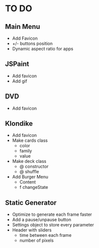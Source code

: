 # TO DO

## Main Menu
 + Add Favicon
 + +/- buttons position
 + Dynamic aspect ratio for apps

## JSPaint
 + Add favicon
 + Add gif

## DVD
 + Add favicon

## Klondike
 + Add favicon
 + Make cards class
 	+ color
 	+ family
 	+ value
 + Make deck class
 	+ @ constructor
 	+ @ shuffle
 + Add Burger Menu
    + Content
    + f changeState

## Static Generator
 + Optimize to generate each frame faster
 + Add a pause/unpause button
 + Settings object to store every parameter
 + Header with sliders
   + time between each frame
   + number of pixels